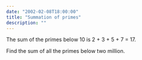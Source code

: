 ```yaml
---
date: "2002-02-08T18:00:00"
title: "Summation of primes"
description: ""
---
```


<p>The sum of the primes below 10 is 2 + 3 + 5 + 7 = 17.</p>
<p>Find the sum of all the primes below two million.</p>

